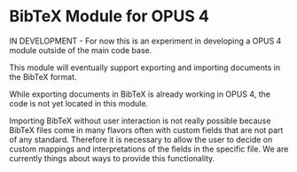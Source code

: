 # BibTeX Module for OPUS 4

IN DEVELOPMENT - For now this is an experiment in developing a OPUS 4 module outside of the main code base.

This module will eventually support exporting and importing documents in the BibTeX format.

While exporting documents in BibTeX is already working in OPUS 4, the code is not yet located in this module.

Importing BibTeX without user interaction is not really possible because BibTeX files come in many flavors often
with custom fields that are not part of any standard. Therefore it is necessary to allow the user to decide on 
custom mappings and interpretations of the fields in the specific file. We are currently things about ways to 
provide this functionality.

